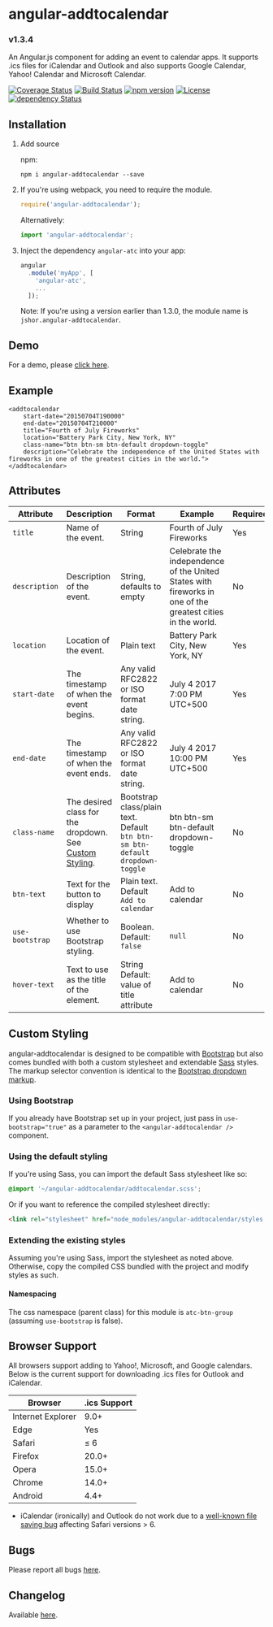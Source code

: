 # angular-addtocalendar

### v1.3.4

An Angular.js component for adding an event to calendar apps. It supports .ics files for iCalendar and Outlook and also supports Google Calendar, Yahoo! Calendar and Microsoft Calendar.

[![Coverage Status](https://coveralls.io/repos/github/jshor/angular-addtocalendar/badge.svg?branch=master)](https://coveralls.io/github/jshor/angular-addtocalendar?branch=master) [![Build Status](https://travis-ci.org/jshor/angular-addtocalendar.svg?branch=master)](https://travis-ci.org/jshor/angular-addtocalendar) [![npm version](https://badge.fury.io/js/angular-addtocalendar.svg)](https://badge.fury.io/js/angular-addtocalendar) [![License](http://img.shields.io/:license-mit-blue.svg)](http://doge.mit-license.org) [![dependency Status](https://david-dm.org/jshor/angular-addtocalendar/status.png)](https://david-dm.org/jshor/angular-addtocalendar#info=dependencies)

## Installation

1. Add source

    npm:

    ```
    npm i angular-addtocalendar --save
    ```

2. If you're using webpack, you need to require the module.

    ```javascript
    require('angular-addtocalendar');
    ```

    Alternatively:

    ```javascript
    import 'angular-addtocalendar';
    ```

3. Inject the dependency `angular-atc` into your app:

    ```javascript
    angular
      .module('myApp', [
        'angular-atc',
        ...
      ]);
    ```

    Note: If you're using a version earlier than 1.3.0, the module name is `jshor.angular-addtocalendar`.

## Demo

For a demo, please [click here](http://jshor.github.io/angular-addtocalendar/dist/).

## Example

```
<addtocalendar
    start-date="20150704T190000"
    end-date="20150704T210000"
    title="Fourth of July Fireworks"
    location="Battery Park City, New York, NY"
    class-name="btn btn-sm btn-default dropdown-toggle"
    description="Celebrate the independence of the United States with fireworks in one of the greatest cities in the world.">
</addtocalendar>
```

## Attributes

| **Attribute**        | **Description**                                                                                               | **Format**                                                                    | **Example**                                                                                                 | **Required**  |
|----------------------|-------------------------------------------------------------------------------------------------------------- |------------------------------------------------------------------------------ |------------------------------------------------------------------------------------------------------------ |-------------- |
| `title`              | Name of the event.                                                                                            | String                                                                        | Fourth of July Fireworks                                                                                    | Yes           |
| `description`        | Description of the event.                                                                                     | String, defaults to empty                                                     | Celebrate the independence of the United States with fireworks in one of the greatest cities in the world.  | No            |
| `location`           | Location of the event.                                                                                        | Plain text                                                                    | Battery Park City, New York, NY                                                                             | Yes           |
| `start-date`         | The timestamp of when the event begins.                                                                       | Any valid RFC2822 or ISO format date string.                                  | July 4 2017 7:00 PM UTC+500                                                                                 | Yes           |
| `end-date`           | The timestamp of when the event ends.                                                                         | Any valid RFC2822 or ISO format date string.                                  | July 4 2017 10:00 PM UTC+500                                                                                | Yes           |
| `class-name`         | The desired class for the dropdown. See [Custom Styling](#custom).                                            | Bootstrap class/plain text. Default `btn btn-sm btn-default dropdown-toggle`  | btn btn-sm btn-default dropdown-toggle                                                                      | No            |
| `btn-text`           | Text for the button to display                                                                                | Plain text. Default `Add to calendar`                                         | Add to  calendar                                                                                            | No            |
| `use-bootstrap`      | Whether to use Bootstrap styling.                                                                             | Boolean. Default: `false`                                                     | `null`                                                                                                      | No            |
| `hover-text`         | Text to use as the title of the element.                                                                      | String Default: value of title attribute                                      | Add to calendar                                                                                             | No            |

## <a name="custom"></a>Custom Styling

angular-addtocalendar is designed to be compatible with [Bootstrap](http://getbootstrap.com/) but also comes bundled with both a custom stylesheet and extendable [Sass](http://sass-lang.com/) styles. The markup selector convention is identical to the [Bootstrap dropdown markup](http://getbootstrap.com/components/#btn-dropdowns).

### Using Bootstrap

If you already have Bootstrap set up in your project, just pass in `use-bootstrap="true"` as a parameter to the `<angular-addtocalendar />` component.

### Using the default styling

If you're using Sass, you can import the default Sass stylesheet like so:

```scss
@import '~/angular-addtocalendar/addtocalendar.scss';
```

Or if you want to reference the compiled stylesheet directly:

```html
<link rel="stylesheet" href="node_modules/angular-addtocalendar/styles.css" />
```

### Extending the existing styles

Assuming you're using Sass, import the stylesheet as noted above. Otherwise, copy the compiled CSS bundled with the project and modify styles as such.

#### Namespacing

The css namespace (parent class) for this module is `atc-btn-group` (assuming `use-bootstrap` is false).

## Browser Support

All browsers support adding to Yahoo!, Microsoft, and Google calendars. Below is the current support for downloading .ics files for Outlook and iCalendar.

| Browser           | .ics Support |
|-------------------|--------------|
| Internet Explorer | 9.0+         |
| Edge              | Yes          |
| Safari            | ≤ 6          |
| Firefox           | 20.0+        |
| Opera             | 15.0+        |
| Chrome            | 14.0+        |
| Android           | 4.4+         |

* iCalendar (ironically) and Outlook do not work due to a [well-known file saving bug](https://github.com/eligrey/FileSaver.js/issues/129) affecting Safari versions > 6.

## Bugs

Please report all bugs [here](https://github.com/jshor/angular-addtocalendar/issues).

## Changelog

Available [here](https://github.com/jshor/angular-addtocalendar/blob/master/CHANGELOG.md).
